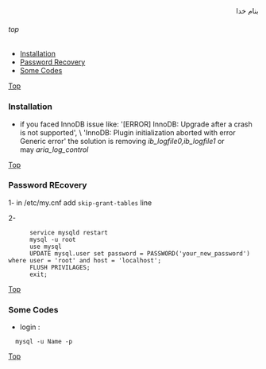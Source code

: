 <div dir='rtl'>بنام خدا</div>

###### top

- [Installation](#installation)
- [Password Recovery](#password-recovery)
- [Some Codes](#some-codes)


[Top](#top)

### Installation
- if you faced InnoDB issue like: '[ERROR] InnoDB: Upgrade after a crash is not supported', \ 
    'InnoDB: Plugin initialization aborted with error Generic error' the solution is removing _ib\_logfile0,ib\_logfile1_ or \
    may _aria\_log\_control_
    


[Top](#top)
### Password REcovery
1- in /etc/my.cnf add `skip-grant-tables` line

2- 
```vim
      service mysqld restart
      mysql -u root
      use mysql
      UPDATE mysql.user set password = PASSWORD('your_new_password') where user = 'root' and host = 'localhost';
      FLUSH PRIVILAGES;
      exit;
   ```


[Top](#top)
### Some Codes
- login :
```mysql
  mysql -u Name -p
```






[Top](#top)
